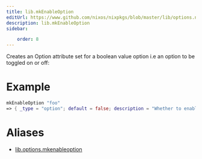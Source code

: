 ```yaml
---
title: lib.mkEnableOption
editUrl: https://www.github.com/nixos/nixpkgs/blob/master/lib/options.nix#L116C5
description: lib.mkEnableOption
sidebar:

    order: 8
---
```


Creates an Option attribute set for a boolean value option i.e an
option to be toggled on or off:

# Example

```nix
mkEnableOption "foo"
=> { _type = "option"; default = false; description = "Whether to enable foo."; example = true; type = { ... }; }
```


# Aliases

- [lib.options.mkenableoption](/nix-doc-comments/reference/lib/options/lib-options-mkenableoption)


